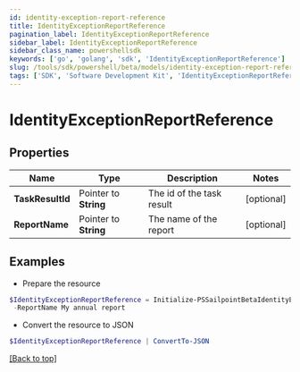 ```yaml
---
id: identity-exception-report-reference
title: IdentityExceptionReportReference
pagination_label: IdentityExceptionReportReference
sidebar_label: IdentityExceptionReportReference
sidebar_class_name: powershellsdk
keywords: ['go', 'golang', 'sdk', 'IdentityExceptionReportReference'] 
slug: /tools/sdk/powershell/beta/models/identity-exception-report-reference
tags: ['SDK', 'Software Development Kit', 'IdentityExceptionReportReference']
---
```



# IdentityExceptionReportReference

## Properties

Name | Type | Description | Notes
------------ | ------------- | ------------- | -------------
**TaskResultId** |  Pointer to **String** | The id of the task result | [optional] 
**ReportName** |  Pointer to **String** | The name of the report | [optional] 

## Examples

- Prepare the resource
```powershell
$IdentityExceptionReportReference = Initialize-PSSailpointBetaIdentityExceptionReportReference  -TaskResultId null `
 -ReportName My annual report
```

- Convert the resource to JSON
```powershell
$IdentityExceptionReportReference | ConvertTo-JSON
```


[[Back to top]](#) 


